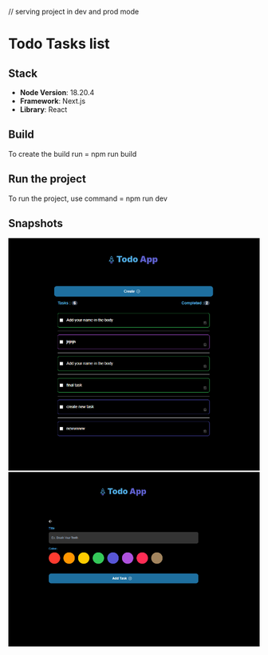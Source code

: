 // serving project in dev and prod mode

# Todo Tasks list

## Stack
- **Node Version**: 18.20.4
- **Framework**:  Next.js
- **Library**: React

## Build
To create the build run = npm run build

## Run the project
To run the project, use command = npm run dev

## Snapshots

![Project image 1](./src/assets/project/todo1.png)
![Project image 2](./src/assets/project/todo2.PNG)